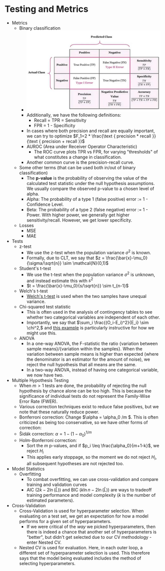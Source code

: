 # Testing and Metrics

* Metrics
  * Binary classification
    * ![Classification Statistics](classification_statistics.png)
    * Additionally, we have the following definitions:
      * Recall = TPR = Sensitivity
      * FPR = 1 - Specificity 
    * In cases where both precision and recall are equally important, we can try to optimize $F_1=2 * \frac{\text { precision * recall }}{\text { precision + recall }}$
    * AUROC (Area under Receiver Operator Characteristic)
      * The ROC curve plots TPR vs FPR, for varying "thresholds" of what constitutes a change in classification.
    * Another common curve is the precision-recall curve.
  * Some other terms (that can be used both in/out of binary classification)
    * The **p-value** is the probability of observing the value of the calculated test statistic under the null hypothesis assumptions. We usually compare the observed p-value to a chosen level of alpha.
    * Alpha: The probability of a type 1 (false positive) error := 1 - Confidence Level.
    * Beta: The probability of a type 2 (false negative) error := 1 - Power. With higher power, we generally get higher sensitivity/recall. However, we get lower specificity.
  * Losses
    * MSE
    * MAE
* Tests
  * z-test
    * We use the z-test when the population variance $\sigma^2$ is known. 
    * Formally, due to CLT, we say that $z = \frac{\bar{x}-\mu_0}{\sigma/\sqrt{n}} \sim \mathcal{N}(0,1)$
  * Student's t-test
    * We use the t-test when the population variance $\sigma^2$ is unknown, and instead estimate this with $s^2$
    * $t = \frac{\bar{x}-\mu_0}{s/\sqrt{n}} \sim t_{n-1}$
  * Welch's t-test
    * [Welch's t-test](https://en.wikipedia.org/wiki/Welch%27s_t-test) is used when the two samples have unequal variance. 
  * Chi-squared test statistic
    * This is often used in the analysis of contingency tables to see whether two categorical variables are independent of each other.
    * Importantly, we say that $\sum_i \frac{(O_i-E_i)^2}{E_i} \sim \chi^2,$ and [this example](https://en.wikipedia.org/wiki/Chi-squared_test#Example_chi-squared_test_for_categorical_data) is particularly instructive for how we might use this.
  * ANOVA 
    * In a one-way ANOVA, the F-statistic the ratio {variation between sample means}/{variation within the samples}. When the variation between sample means is higher than expected (where the denominator is an estimator for the amount of noise), we reject the null hypothesis that all means are the same. 
    * In a two-way ANOVA, instead of having one categorical variable, we now have two. 
* Multiple Hypothesis Testing
  * When $m > 1$ tests are done, the probability of rejecting the null hypothesis by chance alone can be too high. This is because the significance of individual tests do not represent the Family-Wise Error Rate (FWER).
  * Various correction techniques exist to reduce false positives, but we note that these naturally reduce power.
  * Bonferroni correction: Change $\alpha = \alpha_0 /m $. This is often criticized as being too conservative, so we have other forms of correction: 
  * Šidák correction: $\alpha = 1 - (1-\alpha_0)^{1/m}$
  * Holm-Bonferroni correction:
    * Sort the $m$ p-values, and if $p_i \leq \frac{\alpha_0}{m+1-k}$, we reject $H_i$
    * This applies early stoppage, so the moment we do not reject $H_i$, all subsequent hypotheses are not rejected too.
* Model Statistics
  * Overfitting
    * To combat overfitting, we can use cross-validation and compare training and validation curves
    * AIC ($2k - 2\ln (\hat{L})$) and BIC ($k\ln n - 2\ln (\hat{L})$) are ways to tradeoff training performance and model complexity ($k$ is the number of estimated parameters).
* Cross-Validation
  * Cross-Validation is used for hyperparameter selection. When evaluating on a test set, we get an expectation for how a model performs for a given set of hyperparameters. 
    * If we were critical of the _way_ we picked hyperparameters, then there is indeed a chance that another set of hyperparameters is "better", but didn't get selected due to our CV methodology - enter Nested CV.
  * Nested CV is used for evaluation. Here, in each outer loop, a different set of hyperparameter selection is used. This therefore says that the model being evaluated includes the method of selecting hyperparameters. 